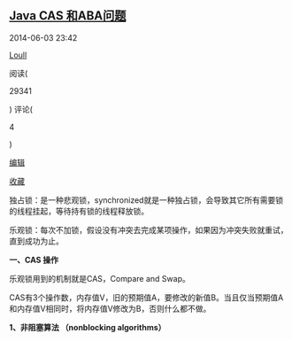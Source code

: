 ## [Java CAS 和ABA问题](https://www.cnblogs.com/549294286/p/3766717.html)

2014-06-03 23:42

[Loull](https://www.cnblogs.com/549294286/)

阅读\(

29341

\) 评论\(

4

\)

[编辑](https://i.cnblogs.com/EditPosts.aspx?postid=3766717)

[收藏](javascript:void%280%29)

独占锁：是一种悲观锁，synchronized就是一种独占锁，会导致其它所有需要锁的线程挂起，等待持有锁的线程释放锁。

乐观锁：每次不加锁，假设没有冲突去完成某项操作，如果因为冲突失败就重试，直到成功为止。

**一、CAS 操作**

乐观锁用到的机制就是CAS，Compare and Swap。

CAS有3个操作数，内存值V，旧的预期值A，要修改的新值B。当且仅当预期值A和内存值V相同时，将内存值V修改为B，否则什么都不做。

**1、非阻塞算法 （nonblocking algorithms）**

